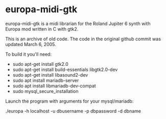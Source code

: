 # europa-midi-gtk

europa-midi-gtk is a midi librarian for the Roland Jupiter 6 synth with Europa mod written in C with gtk2.  

This is an archive of old code.  The code in the original github commit was updated March 6, 2005.  

To build it you'll need:

- sudo apt-get install gtk2.0
- sudo apt-get install build-essentials libgtk2.0-dev
- sudo apt-get install libasound2-dev
- sudo apt install mariadb-server
- sudo apt install libmariadb-dev-compat
- sudo mysql_secure_installation

Launch the program with arguments for your mysql/mariadb:

./europa -h localhost -u dbusername -p dbpassword -d dbname


